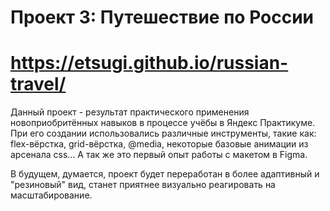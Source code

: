 # Проект 3: Путешествие по России

# https://etsugi.github.io/russian-travel/

Данный проект - результат практического применения новоприобритённых навыков в процессе учёбы в Яндекс Практикуме. При его создании использовались различные инструменты, такие как: flex-вёрстка, grid-вёрстка, @media, некоторые базовые анимации из арсенала css... А так же это первый опыт работы с макетом в Figma.

В будущем, думается, проект будет переработан в более адаптивный и "резиновый" вид, станет приятнее визуально реагировать на масштабирование.
